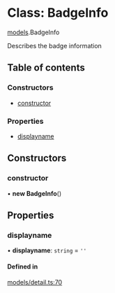 # Class: BadgeInfo

[models](../wiki/models).BadgeInfo

Describes the badge information

## Table of contents

### Constructors

- [constructor](../wiki/models.BadgeInfo#constructor)

### Properties

- [displayname](../wiki/models.BadgeInfo#displayname)

## Constructors

### constructor

• **new BadgeInfo**()

## Properties

### displayname

• **displayname**: `string` = `''`

#### Defined in

[models/detail.ts:70](https://gitlab.com/baliganikhil/blackmirror-sdk/-/blob/349365c/src/models/detail.ts#L70)
